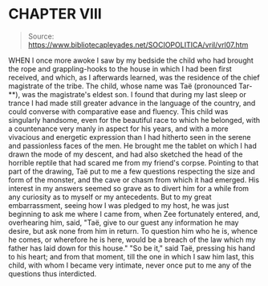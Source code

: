 # CHAPTER VIII

> Source: https://www.bibliotecapleyades.net/SOCIOPOLITICA/vril/vrl07.htm

WHEN I once more awoke I saw by my bedside the child who had brought the rope and grappling-hooks to the house in which I had been first received, and which, as I afterwards learned, was the residence of the chief magistrate of the tribe. The child, whose name was Taë (pronounced Tar-**), was the magistrate's eldest son. I found that during my last sleep or trance I had made still greater advance in the language of the country, and could converse with comparative ease and fluency.
This child was singularly handsome, even for the beautiful race to which he belonged, with a countenance very manly in aspect for his years, and with a more vivacious and energetic expression than I had hitherto seen in the serene and passionless faces of the men. He brought me the tablet on which I had drawn the mode of my descent, and had also sketched the head of the horrible reptile that had scared me from my friend's corpse. Pointing to that part of the drawing, Taë put to me a few questions respecting the size and form of the monster, and the cave or chasm from which it had emerged. His interest in my answers seemed so grave as to divert him for a while from any curiosity as to myself or my antecedents. But to my great embarrassment, seeing how I was pledged to my host, he was just beginning to ask me where I came from, when Zee fortunately entered, and, overhearing him, said,
"Taë, give to our guest any information he may desire, but ask none from him in return. To question him who he is, whence he comes, or wherefore he is here, would be a breach of the law which my father has laid down for this house."
"So be it," said Taë, pressing his hand to his heart; and from that moment, till the one in which I saw him last, this child, with whom I became very intimate, never once put to me any of the questions thus interdicted.
